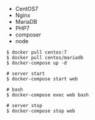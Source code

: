 - CentOS7
- Nginx
- MariaDB
- PHP7
- composer
- node

```console
$ docker pull centos:7
$ docker pull centos/mariadb
$ docker-compose up -d

# server start
$ docker-compose start web

# bash
$ docker-compose exec web bash

# server stop
$ docker-compose stop web
```